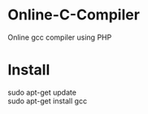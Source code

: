 # Online-C-Compiler
Online gcc compiler using PHP


# Install
sudo apt-get update   
sudo apt-get install gcc
